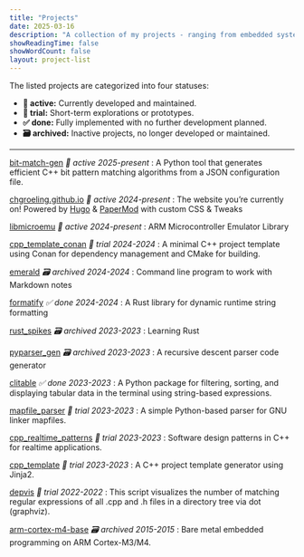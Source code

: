 ```yaml
---
title: "Projects"
date: 2025-03-16
description: "A collection of my projects - ranging from embedded systems to developer tools and beyond." 
showReadingTime: false
showWordCount: false
layout: project-list
---
```


The listed projects are categorized into four statuses:

- **🚀 active:** Currently developed and maintained.
- **🌱 trial:** Short-term explorations or prototypes.
- **✅ done:** Fully implemented with no further development planned.
- **🗃️ archived:** Inactive projects, no longer developed or maintained.  
---
[bit-match-gen](https://github.com/chgroeling/bit-match-gen) *🚀 active* *2025-present*
: A Python tool that generates efficient C++ bit pattern matching algorithms from a JSON configuration file.

[chgroeling.github.io](https://github.com/chgroeling/chgroeling.github.io) *🚀 active* *2024-present*
: The website you’re currently on! Powered by [Hugo](https://gohugo.io/) & [PaperMod](https://github.com/adityatelange/hugo-PaperMod) with custom CSS & Tweaks

[libmicroemu](https://github.com/chgroeling/libmicroemu) *🚀 active* *2024-present*
: ARM Microcontroller Emulator Library

[cpp_template_conan](https://github.com/chgroeling/cpp_template_conan) *🌱 trial* *2024-2024*
: A minimal C++ project template using Conan for dependency management and CMake for building.

[emerald](https://github.com/chgroeling/emerald) *🗃️ archived* *2024-2024*
: Command line program to work with Markdown notes

[formatify](https://github.com/chgroeling/formatify) *✅ done* *2024-2024*
: A Rust library for dynamic runtime string formatting

[rust_spikes](https://github.com/chgroeling/rust_spikes) *🗃️ archived* *2023-2023*
: Learning Rust

[pyparser_gen](https://github.com/chgroeling/pyparser_gen) *🗃️ archived* *2023-2023*
: A recursive descent parser code generator

[clitable](https://github.com/chgroeling/clitable) *✅ done* *2023-2023*
: A Python package for filtering, sorting, and displaying tabular data in the terminal using string-based expressions.

[mapfile_parser](https://github.com/chgroeling/mapfile_parser) *🌱 trial* *2023-2023*
: A simple Python-based parser for GNU linker mapfiles.

[cpp_realtime_patterns](https://github.com/chgroeling/cpp_realtime_patterns) *🌱 trial* *2023-2023*
: Software design patterns in C++ for realtime applications.

[cpp_template](https://github.com/chgroeling/cpp_template) *🌱 trial* *2023-2023*
: A C++ project template generator using Jinja2.

[depvis](https://github.com/chgroeling/depvis/tree/main) *🌱 trial* *2022-2022*
: This script visualizes the number of matching regular expressions of all .cpp and .h files in a directory tree via dot (graphviz).

[arm-cortex-m4-base](https://github.com/chgroeling/arm-cortex-m4-base) *🗃️ archived* *2015-2015*
: Bare metal embedded programming on ARM Cortex-M3/M4.



